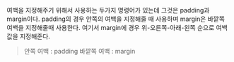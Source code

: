 여백을 지정해주기 위해서 사용하는 두가지 명령어가 있는데 그것은 padding과 margin이다.
padding의 경우 안쪽의 여백을 지정해줄 때 사용하며 margin은 바깥쪽 여백을 지정해줄때 사용한다.
여기서 margin에 경우 위-오른쪽-아래-왼쪽 순으로 여백 값을 지정해준다.

>안쪽 여백 : padding
바깥쪽 여백 : margin
